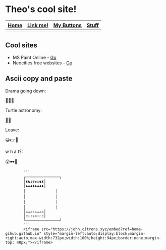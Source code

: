 # Theo's cool site!
| [Home](./index.html) | [Link me!](./lnkme.html) | [My Buttons](./mybtns.html) | [Stuff](./stuff.html) |
| --- | --- | --- | --- |
|  |  |  |  |

## Cool sites
 - MS Paint Online - [Go]("https://www.jspaint.app")
 - Neocities free websites - [Go]("https://www.neocities.org")
## Ascii copy and paste
Drama going down:

🍿🤏😮

Turtle astronomy:

🔭🐢

Leave:

😀👉🚪

w h a t?:

😮🕶🤏

			```
			┌───────────────┐
			│♜♞♝♛♚♝♞♜│ 
			│♟♟♟♟♟♟♟♟│
			│　　　　　　　　│ 
			│　　　　　　　　│ 
			│　　　　　　　　│ 
			│　　　　　　　　│ 
			│♙♙♙♙♙♙♙♙│ 
			│♖♘♗♕♔♗♘♖│ 
			└───────────────┘
			```
			<iframe src="https://john.citrons.xyz/embed?ref=home-gihub.github.io" style="margin-left:auto;display:block;margin-right:auto;max-width:732px;width:100%;height:94px;border:none;margin-top: 40px;"></iframe>